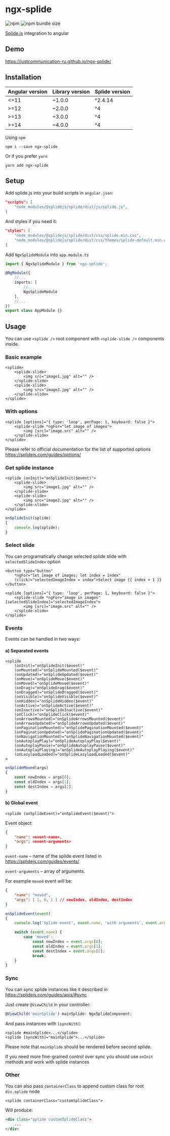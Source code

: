 # ngx-splide

![npm](https://img.shields.io/npm/v/ngx-splide)
![npm bundle size](https://img.shields.io/bundlephobia/min/ngx-splide)

[Splide.js](https://splidejs.com/) integration to angular

## Demo

https://justcommunication-ru.github.io/ngx-splide/

## Installation

| Angular version | Library version | Splide version |
|-----------------|-----------------|--------------|
| &lt;=11         | ~1.0.0          | ^2.4.14      |
| &gt;=12         | ~2.0.0          | ^4           |
| &gt;=13         | ~3.0.0          | ^4           |
| &gt;=14         | ~4.0.0          | ^4           |

Using `npm`

`npm i --save ngx-splide`

Or if you prefer `yarn`

`yarn add ngx-splide`

## Setup

Add splide.js into your build scripts in `angular.json`:

```json
"scripts": [
    "node_modules/@splidejs/splide/dist/js/splide.js",
]
```

And styles if you need it:

```json
"styles": [
    "node_modules/@splidejs/splide/dist/css/splide.min.css",
    "node_modules/@splidejs/splide/dist/css/themes/splide-default.min.css"
]
```

Add `NgxSplideModule` into `app.module.ts`

```typescript
import { NgxSplideModule } from 'ngx-splide';

@NgModule({
    //...
    imports: [
        //...
        NgxSplideModule
    ],
    //...
})
export class AppModule {}
```

## Usage

You can use `<splide />` root component with `<splide-slide />` components inside.

### Basic example

```angular2html
<splide>
    <splide-slide>
        <img src="image1.jpg" alt="" />
    </splide-slide>
    <splide-slide>
        <img src="image2.jpg" alt="" />
    </splide-slide>
</splide>
```

### With options

```angular2html
<splide [options]="{ type: 'loop', perPage: 1, keyboard: false }">
    <splide-slide *ngFor="let image of images">
        <img [src]="image.src" alt="" />
    </splide-slide>
</splide>
```

Please refer to official documentation for the list of supported options https://splidejs.com/guides/options/

### Get splide instance

```angular2html
<splide (onInit)="onSplideInit($event)">
    <splide-slide>
        <img src="image1.jpg" alt="" />
    </splide-slide>
    <splide-slide>
        <img src="image2.jpg" alt="" />
    </splide-slide>
</splide>
```

```typescript
onSplideInit(splide)
{
    console.log(splide);
}
```

### Select slide

You can programatically change selected splide slide with `selectedSlideIndex` option

```angular2html
<button type="button" 
    *ngFor="let image of images; let index = index" 
    (click)="selectedImageIndex = index">Select image {{ index + 1 }}</button>

<splide [options]="{ type: 'loop', perPage: 1, keyboard: false }">
    <splide-slide *ngFor="image in images" [selectedSlideIndex]="selectedImageIndex">
        <img [src]="image.src" alt="" />
    </splide-slide>
</splide>
```

### Events

Events can be handled in two ways:

#### a) Separated events

```angular2html
<splide 
    (onInit)="onSplideInit($event)"
    (onMounted)="onSplideMounted($event)"
    (onUpdated)="onSplideUpdated($event)"
    (onMove)="onSplideMove($event)"
    (onMoved)="onSplideMoved($event)"
    (onDrag)="onSplideDrag($event)"
    (onDragged)="onSplideDragged($event)"
    (onVisible)="onSplideVisible($event)"
    (onHidden)="onSplideHidden($event)"
    (onActive)="onSplideActive($event)"
    (onInactive)="onSplideInactive($event)"
    (onClick)="onSplideClick($event)"
    (onArrowsMounted)="onSplideArrowsMounted($event)"
    (onArrowsUpdated)="onSplideArrowsUpdated($event)"
    (onPaginationMounted)="onSplidePaginationMounted($event)"
    (onPaginationUpdated)="onSplidePaginationUpdated($event)"
    (onNavigationMounted)="onSplideNavigationMounted($event)"
    (onAutoplayPlay)="onSplideAutoplayPlay($event)"
    (onAutoplayPause)="onSplideAutoplayPause($event)"
    (onAutoplayPlaying)="onSplideAutoplayPlaying($event)"
    (onLazyloadLoaded)="onSplideLazyloadLoaded($event)"
>
```

```typescript
onSplideMoved(args)
{
    const newIndex = args[0];
    const oldIndex = args[1];
    const destIndex = args[2];
}
```

#### b) Global event

```angular2html
<splide (onSplideEvent)="onSplideEvent($event)">
```

Event object:

```json
{
    "name": <event-name>,
    "args": <event-arguments>
}
```

```event-name``` – name of the splide event listed in https://splidejs.com/guides/events/

```event-arguments``` – array of arguments.

For example `moved` event will be:

```json
{
    "name": "moved",
    "args": [ 1, 0, 1 ] // newIndex, oldIndex, destIndex
}
```

```typescript
onSplideEvent(event)
{
    console.log('Splide event', event.name, 'with arguments', event.args);

    switch (event.name) {
        case 'moved':
            const newIndex = event.args[0];
            const oldIndex = event.args[1];
            const destIndex = event.args[2];
            break;
    }
}
```

### Sync

You can sync splide instances like it described in https://splidejs.com/guides/apis/#sync

Just create `@ViewChild` in your controller:

```typescript
@ViewChild('mainSplide') mainSplide: NgxSplideComponent;
```

And pass instances with `[syncWith]`:

```angular2html
<splide #mainSplide>...</splide>
<splide [syncWith]="mainSplide">...</splide>
```

Please note that `mainSplide` should be rendered before second splide.

If you need more fine-grained control over sync you should use `onInit` methods and work with splide instances

### Other

You can also pass `containerClass` to append custom class for root `div.splide` node

```angular2html
<splide containerClass="customSplideClass">
```

Will produce:

```html
<div class="splide customSplideClass">
    ...
</div>
```
